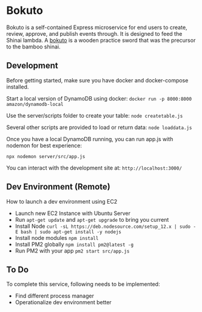 # Bokuto
Bokuto is a self-contained Express microservice for end users to create, review, approve, and publish events through. It is designed to feed the Shinai lambda.  A [bokuto](https://en.wikipedia.org/wiki/Bokken) is a wooden practice sword that was the precursor to the bamboo shinai.  

## Development
Before getting started, make sure you have docker and docker-compose installed.  

Start a local version of DynamoDB using docker:
`docker run -p 8000:8000 amazon/dynamodb-local`

Use the server/scripts folder to create your table:
`node createtable.js`

Several other scripts are provided to load or return data:
`node loaddata.js`

Once you have a local DynamoDB running, you can run app.js with nodemon for best experience:

`npx nodemon server/src/app.js`

You can interact with the development site at: `http://localhost:3000/`

## Dev Environment (Remote)
How to launch a dev environment using EC2
- Launch new EC2 Instance with Ubuntu Server
- Run `apt-get update` and `apt-get upgrade` to bring you current
- Install Node
`curl -sL https://deb.nodesource.com/setup_12.x | sudo -E bash | sudo apt-get install -y nodejs`
- Install node modules
`npm install`
- Install PM2 globally
`npm install pm2@latest -g`
- Run PM2 with your app
`pm2 start src/app.js`

## To Do
To complete this service, following needs to be implemented:

- Find different process manager
- Operationalize dev environment better
